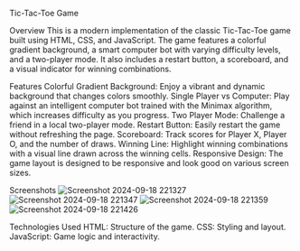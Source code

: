 Tic-Tac-Toe Game

Overview
This is a modern implementation of the classic Tic-Tac-Toe game built using HTML, CSS, and JavaScript. The game features a colorful gradient background, a smart computer bot with varying difficulty levels, and a two-player mode. It also includes a restart button, a scoreboard, and a visual indicator for winning combinations.

Features
Colorful Gradient Background: Enjoy a vibrant and dynamic background that changes colors smoothly.
Single Player vs Computer: Play against an intelligent computer bot trained with the Minimax algorithm, which increases difficulty as you progress.
Two Player Mode: Challenge a friend in a local two-player mode.
Restart Button: Easily restart the game without refreshing the page.
Scoreboard: Track scores for Player X, Player O, and the number of draws.
Winning Line: Highlight winning combinations with a visual line drawn across the winning cells.
Responsive Design: The game layout is designed to be responsive and look good on various screen sizes.

Screenshots
![Screenshot 2024-09-18 221327](https://github.com/user-attachments/assets/e6c8c6fb-4a74-49b5-8505-92631499214d)
![Screenshot 2024-09-18 221347](https://github.com/user-attachments/assets/9057020b-9ab3-4022-b79b-ffe9c9241439)
![Screenshot 2024-09-18 221359](https://github.com/user-attachments/assets/86118e2e-6041-4419-b111-8d4a2bebb7bd)
![Screenshot 2024-09-18 221426](https://github.com/user-attachments/assets/9bc07f81-e92c-4b9f-8ee6-e4310ac46a9d)

Technologies Used
HTML: Structure of the game.
CSS: Styling and layout.
JavaScript: Game logic and interactivity.
